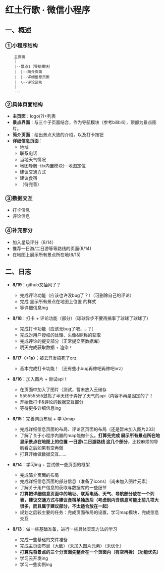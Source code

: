 # **红土行歌 · 微信小程序**

## **一、概述**

### **①小程序结构**

```
    主页面
    |
    |--景点1（导航模块）
    |  |--简介页面
    |  |--详细信息页面
    |  \--评论区块
    |
    ...

```

### **②具体页面结构**

+ **主页面**：logo(?)+列表
+ **景点界面**：与三个子页面结合，作为导航模块（参考bilibili），顶部为景点图片。
+ **简介页面**：给出景点大致的介绍，以及打卡按钮
+ **详细信息页面**：
  + 地址
  + 联系电话
  + 当地天气情况
  + ~~地图导航（tx内置模块）~~ 地图定位
  + 建议交通方式
  + 建议食宿
  + （待完善）

### **③数据交互**

+ 打卡信息
+ 评论信息

### **④补充部分**

+ 加入星级评分（8/14）
+ 推荐一日游/二日游等等路线的页面(8/14)
+ 在地图上展示所有景点所在地(8/15)

## **二、日志**
+ **8/19**：github又抽风了？
  + 完成评论功能（应该也许没bug了？）（可删除自己的评论）
  + 完成 显示所有景点在地图上位置 的样式
  + 等详细信息ing

+ **8/18**：打卡 + 评论功能（部分）（球球异步不要再搞事了球球了球球了）
  + 完成打卡功能（应该无bug了吧……？）
  + 完成对用户授权的处理、头像&昵称的获取
  + 完成评论的提交部分（正常提交至数据库）
  + 明天完成获取数据 + 渲染！

+ **8/17（+1s）**：被云开发搞死了orz
  + 基本完成打卡功能！（还有些小bug再修吧再修吧orz）

+ **8/16**：加入图片 + 尝试api！
  + 在页面中加入了图片（测试，暂未放入云储存
  + 555555555鼓捣了半天终于弄好了天气的api（内容不再是固定的了！
  + 开始做打卡&评论的数据交互部分
  + 等待更多详细信息ing

+ **8/15**：完善网页布局 + 学习map
  + 完成详细信息页面的布局、评论区页面的布局（还是暂未加入图片233）
  + 了解了关于小程序内置的map能做什么。**打算先完成 展示所有景点所在地 显示景点在地图上的位置 一日游/二日游路线 这几个部分**，比较麻烦的导航看之后如果有空再做
  + 打算开始做数据交互……

+ **8/14**：学习ing + 尝试做一些页面的框架
  + 完成简介页面的布局
  + 完成详细信息页面的部分信息（准备了icons）（尚未加入图片元素）
  + 了解关于用户信息的获取与数据库的一些细节
  + **打算把详细信息页面中的地址、联系电话、天气、导航部分放在一个列表，建议交通方式与建议食宿单独放后（考虑到内含信息可能比前几项大很多，而且属于建议部分，不太适合放在一起）**
  + 规划之后较主要的任务：完成页面布局的设置，学习map模块，完成信息交互


+ **8/13**：做一些基础准备，进行一些具体实现方法的学习
  + 完成一些基础的文件准备
  + 完成主页面布局（大致）（未加入图片元素）（未优化）
  + **打算先将景点的三个分页面先整合在一个页面内（有空再拆）（功能优先）**
  + 学习云开发ing
  + 学习一些实例ing
